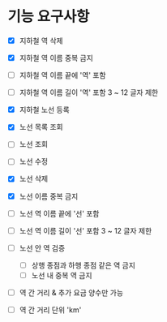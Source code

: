 # 기능 요구사항

- [x] 지하철 역 삭제
  
- [x] 지하철 역 이름 중복 금지
  
- [ ] 지하철 역 이름 끝에 '역' 포함
  
- [ ] 지하철 역 이름 길이 '역' 포함 3 ~ 12 글자 제한
  
- [x] 지하철 노선 등록

- [x] 노선 목록 조회
    
- [ ] 노선 조회

- [ ] 노선 수정

- [x] 노선 삭제

- [x] 노선 이름 중복 금지

- [ ] 노선 역 이름 끝에 '선' 포함

- [ ] 노선 역 이름 길이 '선' 포함 3 ~ 12 글자 제한

- [ ] 노선 안 역 검증
    - [ ] 상행 종점과 하행 종점 같은 역 금지
    - [ ] 노선 내 중복 역 금지

- [ ] 역 간 거리 & 추가 요금 양수만 가능
- [ ] 역 간 거리 단위 'km'